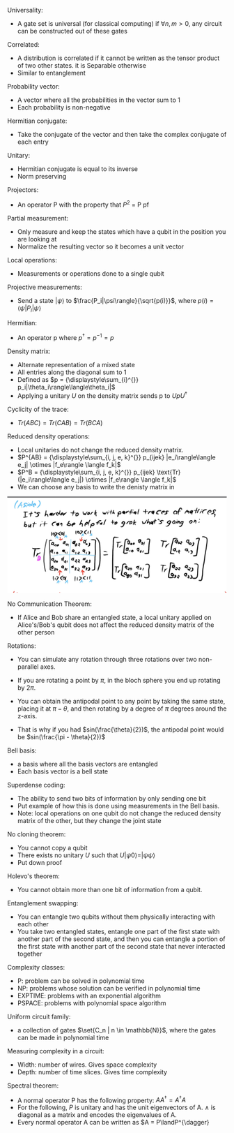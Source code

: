 Universality:   
* A gate set is universal (for classical computing) if $\forall n, m > 0$, any circuit can be constructed out of these gates

Correlated:
* A distribution is correlated if it cannot be written as the tensor product of two other states. it is Separable otherwise
* Similar to entanglement

Probability vector: 
* A vector where all the probabilities in the vector sum to 1
* Each probability is non-negative

Hermitian conjugate:
* Take the conjugate of the vector and then take the complex conjugate of each entry

Unitary:
* Hermitian conjugate is equal to its inverse
* Norm preserving

Projectors:
* An operator P with the property that $P^2$ = P pf

Partial measurement:
* Only measure and keep the states which have a qubit in the position you are looking at
* Normalize the resulting vector so it becomes a unit vector

Local operations:
* Measurements or operations done to a single qubit

Projective measurements: 
* Send a state $|\psi\rangle$ to $\frac{P_i|\psi\rangle}{\sqrt{p(i)}}$, where $p(i) = \langle\psi|P_i|\psi\rangle$

Hermitian:
* An operator p where $p^{\dagger} = p^{-1} = p$

Density matrix:
* Alternate representation of a mixed state
* All entries along the diagonal sum to 1
* Defined as $p = {\displaystyle\sum_{i}^{}} p_i|\theta_i\rangle\langle\theta_i|$
* Applying a unitary $U$ on the density matrix sends p to $UpU^{\dagger}$

Cyclicity of the trace:
* $Tr(ABC) = Tr(CAB) = Tr(BCA)$


Reduced density operations:
* Local unitaries do not change the reduced density matrix.
* $P^{AB} = {\displaystyle\sum_{i, j, e, k}^{}} p_{ijek} |e_i\rangle\langle e_j| \otimes |f_e\rangle \langle f_k|$
* $P^B = {\displaystyle\sum_{i, j, e, k}^{}} p_{ijek} \text{Tr}(|e_i\rangle\langle e_j|) \otimes |f_e\rangle \langle f_k|$
* We can choose any basis to write the denisty matrix in

![Partial trace of a matrix](midterm-study-guide.jpeg)

No Communication Theorem:
* If Alice and Bob share an entangled state, a local unitary applied on Alice's/Bob's qubit does not affect the reduced density matrix of the other person

Rotations:
* You can simulate any rotation through three rotations over two non-parallel axes.

* If you are rotating a point by $\pi$, in the bloch sphere you end up rotating by $2\pi$.
* You can obtain the antipodal point to any point by taking the same state, placing it at $\pi - \theta$, and then rotating by a degree of $\pi$ degrees around the z-axis. 
* That is why if you had $sin(\frac{\theta}{2})$, the antipodal point would be $sin(\frac{\pi - \theta}{2})$


Bell basis:
* a basis where all the basis vectors are entangled
* Each basis vector is a bell state

Superdense coding:
* The ability to send two bits of information by only sending one bit
* Put example of how this is done using measurements in the Bell basis.
* Note: local operations on one qubit do not change the reduced density matrix of the other, but they change the joint state

No cloning theorem:
* You cannot copy a qubit
* There exists no unitary $U$ such that $U|\psi 0\rangle = |\psi \psi\rangle$
* Put down proof

Holevo's theorem:
* You cannot obtain more than one bit of information from a qubit.

Entanglement swapping: 
* You can entangle two qubits without them physically interacting with each other
* You take two entangled states, entangle one part of the first state with another part of the second state, and then you can entangle a portion of the first state with another part of the second state that never interacted together

Complexity classes:
* P: problem can be solved in polynomial time
* NP: problems whose solution can be verified in polynomial time
* EXPTIME: problems with an exponential algorithm
* PSPACE: problems with polynomial space algorithm

Uniform circuit family: 
*  a collection of gates $\set{C_n | n \in \mathbb{N}}$, where the gates can be made in polynomial time

Measuring complexity in a circuit:
* Width: number of wires. Gives space complexity
* Depth: number of time slices. Gives time complexity

Spectral theorem: 
* A normal operator P has the following property: $AA^{\dagger} = A^{\dagger}A$
* For the following, $P$ is unitary and has the unit eigenvectors of A. $\land$ is diagonal as a matrix and encodes the eigenvalues of A.
* Every normal operator A can be written as $A = P\landP^{\dagger}